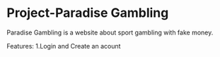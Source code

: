 # Project-Paradise Gambling

Paradise Gambling is a website about sport gambling with fake money.

Features: 1.Login and Create an acount
